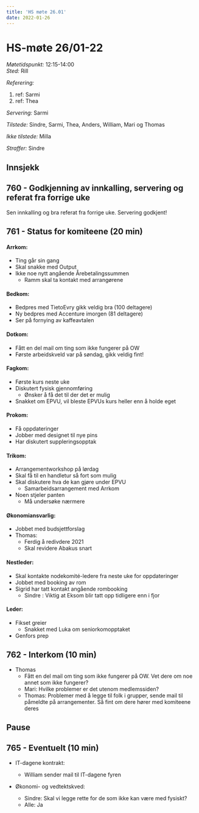 ```yaml
---
title: 'HS møte 26.01'
date: 2022-01-26
---
```


# HS-møte 26/01-22

*Møtetidspunkt:* 12:15-14:00  
*Sted:* Rill  

*Referering:*  
  1. ref: Sarmi  
  2. ref: Thea  

*Servering:* Sarmi  

*Tilstede:* Sindre, Sarmi, Thea, Anders, William, Mari og Thomas

*Ikke tilstede:*  Milla

*Straffer:*  Sindre 

## Innsjekk  


## 760 - Godkjenning av innkalling, servering og referat fra forrige uke  

Sen innkalling og bra referat fra forrige uke. Servering godkjent!

## 761 - Status for komiteene (20 min)  

#### Arrkom:  
- Ting går sin gang
- Skal snakke med Output
- Ikke noe nytt angående Årebetalingssummen
    - Ramm skal ta kontakt med arrangørene

#### Bedkom:  
- Bedpres med TietoEvry gikk veldig bra (100 deltagere)
- Ny bedpres med Accenture imorgen (81 deltagere)
- Ser på fornying av kaffeavtalen

#### Dotkom:  
- Fått en del mail om ting som ikke fungerer på OW
- Første arbeidskveld var på søndag, gikk veldig fint!

#### Fagkom:  
- Første kurs neste uke
- Diskutert fysisk gjennomføring
    - Ønsker å få det til der det er mulig
- Snakket om EPVU, vil bleste EPVUs kurs heller enn å holde eget

#### Prokom:  
- Få oppdateringer
- Jobber med designet til nye pins 
- Har diskutert suppleringsopptak 
    
#### Trikom:  
- Arrangementworkshop på lørdag
- Skal få til en handletur så fort som mulig
- Skal diskutere hva de kan gjøre under EPVU
    - Samarbeidsarrangement med Arrkom
- Noen stjeler panten
    - Må undersøke nærmere

#### Økonomiansvarlig:  
- Jobbet med budsjettforslag
- Thomas:
    - Ferdig å redivdere 2021
    - Skal revidere Abakus snart

#### Nestleder:  
- Skal kontakte nodekomité-ledere fra neste uke for oppdateringer
- Jobbet med booking av rom
- Sigrid har tatt kontakt angående rombooking
    - Sindre : Viktig at Eksom blir tatt opp tidligere enn i fjor


#### Leder:  
- Fikset greier
    - Snakket med Luka om seniorkomopptaket
- Genfors prep

## 762 - Interkom (10 min)  
- Thomas
    - Fått en del mail om ting som ikke fungerer på OW. Vet dere om noe annet som ikke fungerer?
    - Mari: Hvilke problemer er det utenom medlemssiden?
    - Thomas: Problemer med å legge til folk i grupper, sende mail til påmeldte på arrangementer. Så fint om dere hører med komiteene deres


## Pause


## 765 - Eventuelt (10 min)  
- IT-dagene kontrakt:
    - William sender mail til IT-dagene fyren

- Økonomi- og vedtektskved:
    - Sindre: Skal vi legge rette for de som ikke kan være med fysiskt?
    - Alle: Ja
